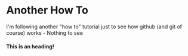 # Another How To
I'm following another "how to" tutorial just to see how github (and git of course) works - Nothing to see

#### This is an heading!
